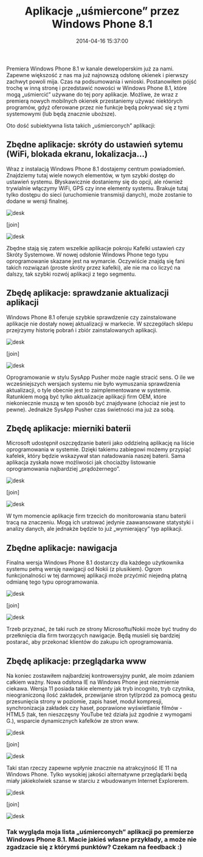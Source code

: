 ﻿---
layout:     post
title:      Aplikacje „uśmiercone” przez Windows Phone 8.1
date:       2014-04-16 15:37:00
summary:    Premiera Windows Phone 8.1 w kanale deweloperskim już za nami. Zapewne większość z nas ma już najnowszą odsłonę okienek i pierwszy zachwyt powoli mija. Czas na podsumowania i wnioski. Postanowiłem pójść trochę w inną stronę i przedstawić nowości w Windows Phone 8.1, które mogą „uśmiercić” używane do...
categories: oprogramowanie porady urządzenia mobilne
---



Premiera Windows Phone 8.1 w kanale deweloperskim już za nami. Zapewne większość z nas ma już najnowszą odsłonę okienek i pierwszy zachwyt powoli mija. Czas na podsumowania i wnioski. Postanowiłem pójść trochę w inną stronę i przedstawić nowości w Windows Phone 8.1, które mogą „uśmiercić” używane do tej pory aplikacje. Możliwe, że wraz z premierą nowych mobilnych okienek przestaniemy używać niektórych programów, gdyż oferowane przez nie funkcje będą pokrywać się z tymi systemowymi (lub będą znacznie uboższe).

Oto dość subiektywna lista takich „uśmierconych” aplikacji:



## Zbędne aplikacje: skróty do ustawień sytemu (WiFi, blokada ekranu, lokalizacja...)


Wraz z instalacją Windows Phone 8.1 dostajemy centrum powiadomień. Znajdziemy tutaj wiele nowych elementów, w tym szybki dostęp do ustawień systemu. Błyskawicznie dostaniemy się do opcji, ale również trywialnie włączymy WiFi, GPS czy inne elementy systemu. Brakuje tutaj tylko dostępu do sieci (uruchomienie transmisji danych), może zostanie to dodane w wersji finalnej.


![desk](https://raw.githubusercontent.com/djfoxer/djfoxer.github.io/master/_img/2014-4-16-_69_/g_-_288x192_-_-_53670x20140415221035_0.jpg)

[join]

![desk](https://raw.githubusercontent.com/djfoxer/djfoxer.github.io/master/_img/2014-4-16-_69_/g_-_288x192_-_-_53670x20140415221029_0.jpg)


Zbędne stają się zatem wszelkie aplikacje pokroju Kafelki ustawień czy Skróty Systemowe. W nowej odsłonie Windows Phone tego typu oprogramowanie skazane jest na wymarcie. Oczywiście znajdą się fani takich rozwiązań (proste skróty przez kafelki), ale nie ma co liczyć na dalszy, tak szybki rozwój aplikacji z tego segmentu. 



## Zbędę aplikacje: sprawdzanie aktualizacji aplikacji



Windows Phone 8.1 oferuje szybkie sprawdzenie czy zainstalowane aplikacje nie dostały nowej aktualizacji w markecie. W szczegółach sklepu przejrzymy historię pobrań i zbiór zainstalowanych aplikacji.


![desk](https://raw.githubusercontent.com/djfoxer/djfoxer.github.io/master/_img/2014-4-16-_69_/g_-_288x192_-_-_53670x20140415221031_0.jpg)

[join]

![desk](https://raw.githubusercontent.com/djfoxer/djfoxer.github.io/master/_img/2014-4-16-_69_/g_-_288x192_-_-_53670x20140415221032_0.jpg)


Oprogramowanie w stylu SysApp Pusher może nagle stracić sens. O ile we wcześniejszych wersjach systemu nie było wymuszania sprawdzenia aktualizacji, o tyle obecnie jest to zaimplementowane w systemie. Ratunkiem mogą być tylko aktualizacje aplikacji firm OEM, które niekoniecznie muszą w ten sposób być znajdywane (chociaż nie jest to pewne). Jednakże SysApp Pusher czas świetności ma już za sobą.



## Zbędę aplikacje: mierniki baterii



Microsoft udostępnił oszczędzanie baterii jako oddzielną aplikację na liście oprogramowania w systemie. Dzięki takiemu zabiegowi możemy przypiąć kafelek, który będzie wskazywał stan naładowania naszej baterii. Sama aplikacja zyskała nowe możliwości jak chociażby listowanie oprogramowania najbardziej „prądożernego”.


![desk](https://raw.githubusercontent.com/djfoxer/djfoxer.github.io/master/_img/2014-4-16-_69_/g_-_288x192_-_-_53670x20140415221034_0.jpg)

[join]

![desk](https://raw.githubusercontent.com/djfoxer/djfoxer.github.io/master/_img/2014-4-16-_69_/g_-_288x192_-_-_53670x20140415221037_0.jpg)


W tym momencie aplikacje firm trzecich do monitorowania stanu baterii tracą na znaczeniu. Mogą ich uratować jedynie zaawansowane statystyki i analizy danych, ale jednakże będzie to już „wymierający” typ aplikacji.



## Zbędne aplikacje: nawigacja


Finalna wersja Windows Phone 8.1 dostarczy dla każdego użytkownika systemu pełną wersję nawigacji od Nokii (z plusikiem). Ogrom funkcjonalności w tej darmowej aplikacji może przyćmić niejedną płatną odmianę tego typu oprogramowania.


![desk](https://raw.githubusercontent.com/djfoxer/djfoxer.github.io/master/_img/2014-4-16-_69_/g_-_288x192_-_-_53670x20140415221040_0.jpg)

[join]

![desk](https://raw.githubusercontent.com/djfoxer/djfoxer.github.io/master/_img/2014-4-16-_69_/g_-_288x192_-_-_53670x20140415221039_0.jpg)


Trzeb przyznać, że taki ruch ze strony Microsoftu/Nokii może być trudny do przełknięcia dla firm tworzących nawigacje. Będą musieli się bardziej postarać, aby przekonać klientów do zakupu ich oprogramowania.



## Zbędę aplikacje: przeglądarka www


Na koniec zostawiłem najbardziej kontrowersyjny punkt, ale moim zdaniem całkiem ważny. Nowa odsłona IE na Windows Phone jest niezmiernie ciekawa. Wersja 11 posiada takie elementy jak tryb incognito, tryb czytnika, nieograniczoną ilość zakładek, przewijanie stron tył/przód za pomocą gestu przesunięcia strony w poziomie, zapis haseł, moduł kompresji,  synchronizacja zakładek czy haseł, poprawione wyświetlanie filmów - HTML5 (tak, ten nieszczęsny YouTube też działa już zgodnie z wymogami G.), wsparcie dynamicznych kafelków ze stron www.


![desk](https://raw.githubusercontent.com/djfoxer/djfoxer.github.io/master/_img/2014-4-16-_69_/g_-_288x192_-_-_53670x20140415231111_0.jpg)

[join]

![desk](https://raw.githubusercontent.com/djfoxer/djfoxer.github.io/master/_img/2014-4-16-_69_/g_-_288x192_-_-_53670x20140415231115_0.jpg)


Taki stan rzeczy zapewne wpłynie znacznie na atrakcyjność IE 11 na Windows Phone. Tylko wysokiej jakości alternatywne przeglądarki będą miały jakiekolwiek szanse w starciu z wbudowanym Internet Explorerem.


![desk](https://raw.githubusercontent.com/djfoxer/djfoxer.github.io/master/_img/2014-4-16-_69_/g_-_288x192_-_-_53670x20140415231113_0.jpg)

[join]

![desk](https://raw.githubusercontent.com/djfoxer/djfoxer.github.io/master/_img/2014-4-16-_69_/g_-_288x192_-_-_53670x20140415231114_0.jpg)





### Tak wygląda moja lista „uśmierconych” aplikacji po premierze Windows Phone 8.1. Macie jakieś własne przykłady, a może nie zgadzacie się z którymś punktów? Czekam na feedback :)

